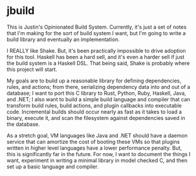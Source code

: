 jbuild
======

This is Justin's Opinionated Build System. Currently, it's just a set of notes
that I'm making for the sort of build system I want, but I'm going to write a
build library and eventually an implementation.

I REALLY like Shake. But, it's been practically impossible to drive adoption for
this tool. Haskell has been a hard sell, and it's even a harder sell if just the
build system is a Haskell DSL. That being said, Shake is probably where this
project will start.

My goals are to build up a reasonable library for defining dependencies, rules,
and actions; from there, serializing dependency data into and out of a database;
I want to port this C library to Rust, Python, Ruby, Haskell, Java, and .NET; I
also want to build a simple build language and compiler that can transform build
rules, build actions, and plugin callbacks into executable code. Incremental
builds should occur nearly as fast as it takes to load a binary, execute it, and
scan the filesystem against dependencies saved in the database.

As a stretch goal, VM languages like Java and .NET should have a daemon service
that can amortize the cost of booting these VMs so that plugins written in
higher level languages have a lower performance penalty. But, this is
significantly far in the future. For now, I want to document the things I want,
experiment in writing a minimal library in model checked C, and then set up a
basic language and compiler.
